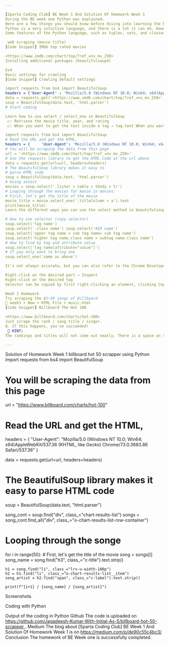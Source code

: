 ```yaml
---

[Sparta Coding Club] BE Week 1 And Solution Of Homework Week 1
During the BE week one Python was explained.
Here are a few things you should know before diving into learning the Python syntax…
Python is a very intuitive language, and there is a lot it can do. However it is difficult for developers to remember all of the syntax of Python. Apart from learning it today, we encourage you to google and find what you need if you ever get stuck!
Some features of the Python language, such as tuples, sets, and classes will not be covered in this basic tutorial. It's okay if you don't know these features for now. However, we encourage you to explore these topics on your own time, as they can become powerful tools in your programming toolbox.

 web scraping (movie title)
[Code Snippet] IMDb top rated movies

<https://www.imdb.com/chart/top/?ref_=nv_mv_250>
Installing additional packages (beautifulsoup4)

bs4
Basic settings for crawling
[Code Snippet] Crawling default settings

import requests from bs4 import BeautifulSoup  
headers = {'User-Agent' : 'Mozilla/5.0 (Windows NT 10.0; Win64; x64)AppleWebKit/537.36 (KHTML, like Gecko) Chrome/73.0.3683.86 Safari/537.36'} 
data = requests.get('<https://www.imdb.com/chart/top/?ref_=nv_mv_250>',headers=headers)  
soup = BeautifulSoup(data.text, 'html.parser')  
# Start coding

Learn how to use select / select_one in BeautifulSoup
 👉 Retrieve the movie title, year, and rating
 👉 When you want to get the text inside a tag → tag.text When you want to get an attribute in a tag → tag ['attribute']

import requests from bs4 import BeautifulSoup  
# Read the URL and get the HTML, 
headers = {     'User-Agent': 'Mozilla/5.0 (Windows NT 10.0; Win64; x64)AppleWebKit/537.36 (KHTML, like Gecko) Chrome/73.0.3683.86 Safari/537.36' }  
# You will be scraping the data from this page 
url = '<https://www.imdb.com/chart/top/?ref_=nv_mv_250>'  
# Use the requests library to get the HTML code at the url above 
data = requests.get(url=url, headers=headers)  
# The BeautifulSoup library makes it easy to 
# parse HTML code 
soup = BeautifulSoup(data.text, 'html.parser')  
# Using select 
movies = soup.select('.lister > table > tbody > tr')  
# Looping through the movies for movie in movies:     
# First, let's get the title of the movie     
movie_title = movie.select_one('.titleColumn > a').text   
print(movie_title)
Learn the different ways you can use the select method in beautifulsoup

# How to use selector (copy selector) 
soup.select('tag name') 
soup.select('.class name') soup.select('#ID name')  
soup.select('upper tag name > sub tag name> sub tag name') 
soup.select('higher tag name.class name > subtag name.class name')  
# How to find by tag and attribute value 
soup.select('tag name[attribute="value"]')  
# If you only want to bring one 
soup.select_one('same as above')

It's not always accurate, but you can also refer to the Chrome Developer Tools.

Right-click on the desired part → Inspect
Right-click on the desired tag
Selector can be copied by first right-clicking an element, clicking Copy → Copy selector

Week 1 Homework
Try scraping the #1~50 songs of Billboard
📂 week3 > New > HTML File > music.html
[Code Snippet] Billboard The Hot 100

<https://www.billboard.com/charts/hot-100>
Just scrape the rank / song title / singer.
Q. If this happens, you've succeeded!
 👻 HINT:
The rankings and titles will not come out neatly. There is a space on the side, other letters appear, etc… Please study the Python built-in function strip() well!

---
```


Solution of Homework Week 1
billboard hot 50 scrapper using Python
import requests
from bs4 import BeautifulSoup

# You will be scraping the data from this page
url = "https://www.billboard.com/charts/hot-100"
# Read the URL and get the HTML,
headers = {
    "User-Agent": "Mozilla/5.0 (Windows NT 10.0; Win64; x64)AppleWebKit/537.36 (KHTML, like Gecko) Chrome/73.0.3683.86 Safari/537.36"
}

data = requests.get(url=url, headers=headers)

# The BeautifulSoup library makes it easy to parse HTML code
soup = BeautifulSoup(data.text, "html.parser")

song_cont = soup.find("div", class_="chart-results-list")
songs = song_cont.find_all("div", class_="o-chart-results-list-row-container")

# Looping through the songe
for i in range(50):
    # First, let's get the title of the movie
    song = songs[i]
    song_name = song.find("h3", class_="c-title").text.strip()

    h1 = song.find("li", class_="lrv-u-width-100p")
    h2 = h1.find("li", class_="o-chart-results-list__item")
    song_artist = h2.find("span", class_="c-label").text.strip()

    print(f"{i+1} / {song_name} / {song_artist}")
Screenshots

Coding with Python

Output of the coding in Python
Github
The code is uploaded on https://github.com/Jagadeesh-Kumar-With-Initial-As-S/billboard-hot-50-scrapper .
Medium
The blog about [Sparta Coding Club] BE Week 1 And Solution Of Homework Week 1 is on https://medium.com/p/de90c55c4bc3/
Conclusion
The homework of BE Week one is successfully completed.
